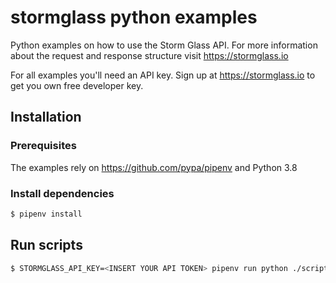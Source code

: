 stormglass python examples
==========================

Python examples on how to use the Storm Glass API. For more information about the request and response structure visit https://stormglass.io

For all examples you'll need an API key. Sign up at https://stormglass.io to get you own free developer key.

Installation
------------

### Prerequisites

The examples rely on https://github.com/pypa/pipenv and Python 3.8

### Install dependencies

```bash
$ pipenv install
```

Run scripts
-----------

```bash
$ STORMGLASS_API_KEY=<INSERT YOUR API TOKEN> pipenv run python ./scripts/name_of_script.py
```
